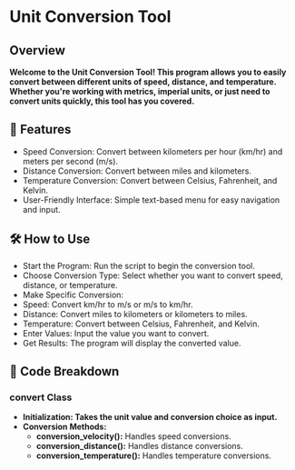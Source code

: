 # **Unit Conversion Tool**
## Overview
**Welcome to the Unit Conversion Tool! This program allows you to easily convert between different units of speed, distance, and temperature. Whether you're working with metrics, imperial units, or just need to convert units quickly, this tool has you covered.**

## 🚀 Features
- Speed Conversion: Convert between kilometers per hour (km/hr) and meters per second (m/s).
- Distance Conversion: Convert between miles and kilometers.
- Temperature Conversion: Convert between Celsius, Fahrenheit, and Kelvin.
- User-Friendly Interface: Simple text-based menu for easy navigation and input.
## 🛠️ How to Use
- Start the Program: Run the script to begin the conversion tool.
- Choose Conversion Type: Select whether you want to convert speed, distance, or temperature.
- Make Specific Conversion:
- Speed: Convert km/hr to m/s or m/s to km/hr.
- Distance: Convert miles to kilometers or kilometers to miles.
- Temperature: Convert between Celsius, Fahrenheit, and Kelvin.
- Enter Values: Input the value you want to convert.
- Get Results: The program will display the converted value.
## 📜 Code Breakdown
### convert Class
- **Initialization: Takes the unit value and conversion choice as input.**
- **Conversion Methods:**
  - **conversion_velocity():** Handles speed conversions.
  - **conversion_distance():** Handles distance conversions.
  - **conversion_temperature():** Handles temperature conversions.
